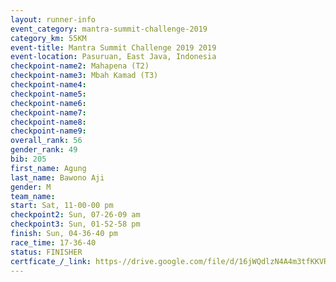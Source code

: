 ```yaml
---
layout: runner-info 
event_category: mantra-summit-challenge-2019 
category_km: 55KM 
event-title: Mantra Summit Challenge 2019 2019 
event-location: Pasuruan, East Java, Indonesia 
checkpoint-name2: Mahapena (T2) 
checkpoint-name3: Mbah Kamad (T3) 
checkpoint-name4: 
checkpoint-name5: 
checkpoint-name6: 
checkpoint-name7: 
checkpoint-name8: 
checkpoint-name9: 
overall_rank: 56
gender_rank: 49
bib: 205
first_name: Agung
last_name: Bawono Aji
gender: M
team_name: 
start: Sat, 11-00-00 pm
checkpoint2: Sun, 07-26-09 am
checkpoint3: Sun, 01-52-58 pm
finish: Sun, 04-36-40 pm
race_time: 17-36-40
status: FINISHER
certficate_/_link: https-//drive.google.com/file/d/16jWQdlzN4A4m3tfKKVRLXbsEzhG8Bfo9/view?usp=sharing
---
```

